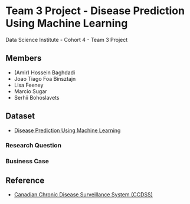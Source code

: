# Team 3 Project - Disease Prediction Using Machine Learning
Data Science Institute - Cohort 4 - Team 3 Project 

## Members
- (Amir) Hossein Baghdadi 
- Joao Tiago Foa Binsztajn
- Lisa Feeney
- Marcio Sugar
- Serhii Bohoslavets

## Dataset
- [Disease Prediction Using Machine Learning](https://www.kaggle.com/datasets/kaushil268/disease-prediction-using-machine-learning/data)

### Research Question

### Business Case

## Reference
- [Canadian Chronic Disease Surveillance System (CCDSS)](https://health-infobase.canada.ca/ccdss/data-tool/)






